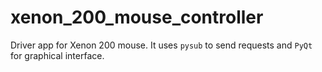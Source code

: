 # xenon_200_mouse_controller
Driver app for Xenon 200 mouse. It uses ```pysub``` to send requests and ```PyQt``` for graphical interface.
